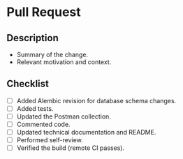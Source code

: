 # Pull Request

## Description

- Summary of the change.
- Relevant motivation and context.

## Checklist

<!-- Delete the irrelevant items. -->

- [ ] Added Alembic revision for database schema changes.
- [ ] Added tests.
- [ ] Updated the Postman collection.
- [ ] Commented code.
- [ ] Updated technical documentation and README.
- [ ] Performed self-review.
- [ ] Verified the build (remote CI passes).
